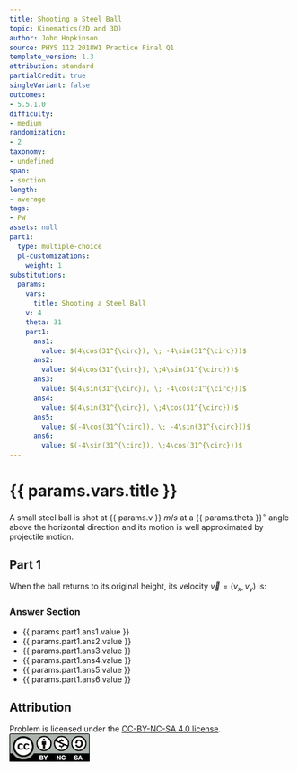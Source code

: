 ```yaml
---
title: Shooting a Steel Ball
topic: Kinematics(2D and 3D)
author: John Hopkinson
source: PHYS 112 2018W1 Practice Final Q1
template_version: 1.3
attribution: standard
partialCredit: true
singleVariant: false
outcomes:
- 5.5.1.0
difficulty:
- medium
randomization:
- 2
taxonomy:
- undefined
span:
- section
length:
- average
tags:
- PW
assets: null
part1:
  type: multiple-choice
  pl-customizations:
    weight: 1
substitutions:
  params:
    vars:
      title: Shooting a Steel Ball
    v: 4
    theta: 31
    part1:
      ans1:
        value: $(4\cos(31^{\circ}), \; -4\sin(31^{\circ}))$
      ans2:
        value: $(4\cos(31^{\circ}), \;4\sin(31^{\circ}))$
      ans3:
        value: $(4\sin(31^{\circ}), \; -4\cos(31^{\circ}))$
      ans4:
        value: $(4\sin(31^{\circ}), \;4\cos(31^{\circ}))$
      ans5:
        value: $(-4\cos(31^{\circ}), \; -4\sin(31^{\circ}))$
      ans6:
        value: $(-4\sin(31^{\circ}), \;4\cos(31^{\circ}))$
---
```

# {{ params.vars.title }}
A small steel ball is shot at {{ params.v }} $m/s$ at a {{ params.theta }}$^{\circ}$ angle above the horizontal direction and its motion is well approximated by projectile motion.

## Part 1

When the ball returns to its original height, its velocity $\overrightarrow{v} = (v_x, v_y)$ is:

### Answer Section

- {{ params.part1.ans1.value }}
- {{ params.part1.ans2.value }}
- {{ params.part1.ans3.value }}
- {{ params.part1.ans4.value }}
- {{ params.part1.ans5.value }}
- {{ params.part1.ans6.value }}

## Attribution

Problem is licensed under the [CC-BY-NC-SA 4.0 license](https://creativecommons.org/licenses/by-nc-sa/4.0/).<br> ![The Creative Commons 4.0 license requiring attribution-BY, non-commercial-NC, and share-alike-SA license.](https://raw.githubusercontent.com/firasm/bits/master/by-nc-sa.png)